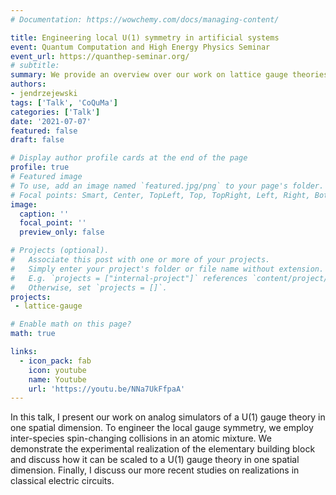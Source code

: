 ```yaml
---
# Documentation: https://wowchemy.com/docs/managing-content/

title: Engineering local U(1) symmetry in artificial systems
event: Quantum Computation and High Energy Physics Seminar
event_url: https://quanthep-seminar.org/
# subtitle:
summary: We provide an overview over our work on lattice gauge theories with U(1) symmetry.
authors:
- jendrzejewski
tags: ['Talk', 'CoQuMa']
categories: ['Talk']
date: '2021-07-07'
featured: false
draft: false

# Display author profile cards at the end of the page
profile: true
# Featured image
# To use, add an image named `featured.jpg/png` to your page's folder.
# Focal points: Smart, Center, TopLeft, Top, TopRight, Left, Right, BottomLeft, Bottom, BottomRight.
image:
  caption: ''
  focal_point: ''
  preview_only: false

# Projects (optional).
#   Associate this post with one or more of your projects.
#   Simply enter your project's folder or file name without extension.
#   E.g. `projects = ["internal-project"]` references `content/project/deep-learning/index.md`.
#   Otherwise, set `projects = []`.
projects:
 - lattice-gauge

# Enable math on this page?
math: true

links:
  - icon_pack: fab
    icon: youtube
    name: Youtube
    url: 'https://youtu.be/NNa7UkFfpaA'
---
```

In this talk, I present our work on analog simulators of a U(1) gauge theory in one spatial dimension. To engineer the local gauge symmetry, we employ inter-species spin-changing collisions in an atomic mixture. We demonstrate the experimental realization of the elementary building block and discuss how it can be scaled to a U(1) gauge theory in one spatial dimension. Finally, I discuss our more recent studies on realizations in classical electric circuits.
